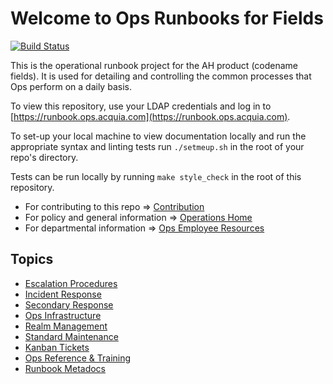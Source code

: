 # Welcome to Ops Runbooks for Fields

[![Build Status](https://core.cloudbees.ais.acquia.io/devops-pipeline-jenkins/buildStatus/icon?job=OPS-Ops-Runbook-Fields-PIPELINE%2Fmaster)](https://core.cloudbees.ais.acquia.io/devops-pipeline-jenkins/job/OPS-Ops-Runbook-Fields-PIPELINE/job/master/)

This is the operational runbook project for the AH product (codename fields).
It is used for detailing and controlling the common processes that Ops perform
on a daily basis.

To view this repository, use your LDAP credentials and log in to
[https://runbook.ops.acquia.com](https://runbook.ops.acquia.com).

To set-up your local machine to view documentation locally and run the appropriate
syntax and linting tests run `./setmeup.sh` in the root of your repo's directory.

Tests can be run locally by running `make style_check` in the root of this repository.

* For contributing to this repo => [Contribution](runbook_metadocs/contribution.md)
* For policy and general information => [Operations Home](https://confluence.acquia.com/display/OP/Operations+Home)
* For departmental information => [Ops Employee Resources](https://confluence.acquia.com/display/OE/Ops+Employee+Resources)

## Topics

* [Escalation Procedures](/escalation_procedures)
* [Incident Response](/incident_response)
* [Secondary Response](/secondary_response)
* [Ops Infrastructure](/ops_infrastructure)
* [Realm Management](/realm_management)
* [Standard Maintenance](/standard_maintenance)
* [Kanban Tickets](/kanban_tickets)
* [Ops Reference & Training](/ops_reference)
* [Runbook Metadocs](/runbook_metadocs)
